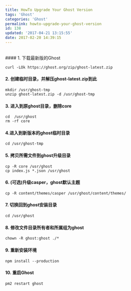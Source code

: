```yaml
---
title: HowTo Upgrade Your Ghost Version
tags: 'Ghost'
categories: 'Ghost'
permalink: howto-upgrade-your-ghost-version
id: 138
updated: '2017-04-21 13:15:55'
date: 2017-02-20 14:39:15
---
```


<br>
#### 1. 下载最新版的Ghost

```
curl -LOk https://ghost.org/zip/ghost-latest.zip
```



#### 2. 创建临时目录，并解压ghost-latest.zip到此

```
mkdir /usr/ghost-tmp
unzip ghost-latest.zip -d /usr/ghost-tmp
```

#### 3. 进入到原ghost目录，删除core

```
cd  /usr/ghost
rm -rf core
```

#### 4.进入到新版本的ghost临时目录

```
cd /usr/ghost-tmp
```

#### 5. 拷贝所需文件到ghost升级目录

```
cp -R core /usr/ghost
cp index.js *.json /usr/ghost
```

#### 6. (可选)升级casper，ghost默认主题

```
cp -R content/themes/casper /usr/ghost/content/themes/
```

#### 7. 切换回到ghost安装目录

```
cd /usr/ghost
```

#### 8. 修改文件目录所有者和所属组为ghost

```
chown -R ghost:ghost ./*
```

#### 9. 重新安装环境

```
npm install --production
```

#### 10. 重启Ghost

```
pm2 restart ghost
```

